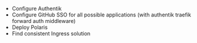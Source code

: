 - Configure Authentik
- Configure GitHub SSO for all possible applications (with authentik traefik forward auth middleware)
- Deploy Polaris
- Find consistent Ingress solution
